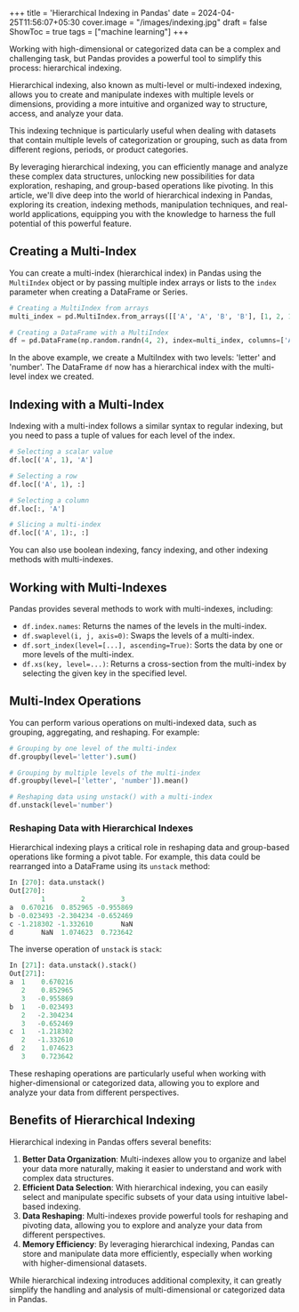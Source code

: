 +++
title = 'Hierarchical Indexing in Pandas'
date = 2024-04-25T11:56:07+05:30
cover.image = "/images/indexing.jpg"
draft = false
ShowToc = true
tags = ["machine learning"]
+++

Working with high-dimensional or categorized data can be a complex and challenging task, but Pandas provides a powerful tool to simplify this process: hierarchical indexing.

Hierarchical indexing, also known as multi-level or multi-indexed indexing, allows you to create and manipulate indexes with multiple levels or dimensions, providing a more intuitive and organized way to structure, access, and analyze your data.

This indexing technique is particularly useful when dealing with datasets that contain multiple levels of categorization or grouping, such as data from different regions, periods, or product categories.

By leveraging hierarchical indexing, you can efficiently manage and analyze these complex data structures, unlocking new possibilities for data exploration, reshaping, and group-based operations like pivoting. In this article, we'll dive deep into the world of hierarchical indexing in Pandas, exploring its creation, indexing methods, manipulation techniques, and real-world applications, equipping you with the knowledge to harness the full potential of this powerful feature.

## Creating a Multi-Index

You can create a multi-index (hierarchical index) in Pandas using the `MultiIndex` object or by passing multiple index arrays or lists to the `index` parameter when creating a DataFrame or Series.

```python
# Creating a MultiIndex from arrays
multi_index = pd.MultiIndex.from_arrays([['A', 'A', 'B', 'B'], [1, 2, 1, 2]], names=['letter', 'number'])

# Creating a DataFrame with a MultiIndex
df = pd.DataFrame(np.random.randn(4, 2), index=multi_index, columns=['A', 'B'])

```

In the above example, we create a MultiIndex with two levels: 'letter' and 'number'. The DataFrame `df` now has a hierarchical index with the multi-level index we created.

## Indexing with a Multi-Index

Indexing with a multi-index follows a similar syntax to regular indexing, but you need to pass a tuple of values for each level of the index.

```python
# Selecting a scalar value
df.loc[('A', 1), 'A']

# Selecting a row
df.loc[('A', 1), :]

# Selecting a column
df.loc[:, 'A']

# Slicing a multi-index
df.loc[('A', 1):, :]
```

You can also use boolean indexing, fancy indexing, and other indexing methods with multi-indexes.

## Working with Multi-Indexes

Pandas provides several methods to work with multi-indexes, including:

- `df.index.names`: Returns the names of the levels in the multi-index.
- `df.swaplevel(i, j, axis=0)`: Swaps the levels of a multi-index.
- `df.sort_index(level=[...], ascending=True)`: Sorts the data by one or more levels of the multi-index.
- `df.xs(key, level=...)`: Returns a cross-section from the multi-index by selecting the given key in the specified level.

## Multi-Index Operations

You can perform various operations on multi-indexed data, such as grouping, aggregating, and reshaping. For example:

```python
# Grouping by one level of the multi-index
df.groupby(level='letter').sum()

# Grouping by multiple levels of the multi-index
df.groupby(level=['letter', 'number']).mean()

# Reshaping data using unstack() with a multi-index
df.unstack(level='number')
```

### Reshaping Data with Hierarchical Indexes

Hierarchical indexing plays a critical role in reshaping data and group-based operations like forming a pivot table. For example, this data could be rearranged into a DataFrame using its `unstack` method:

```python
In [270]: data.unstack()
Out[270]:
        1         2         3
a  0.670216  0.852965 -0.955869
b -0.023493 -2.304234 -0.652469
c -1.218302 -1.332610       NaN
d       NaN  1.074623  0.723642
```

The inverse operation of `unstack` is `stack`:

```python
In [271]: data.unstack().stack()
Out[271]:
a  1    0.670216
   2    0.852965
   3   -0.955869
b  1   -0.023493
   2   -2.304234
   3   -0.652469
c  1   -1.218302
   2   -1.332610
d  2    1.074623
   3    0.723642
```

These reshaping operations are particularly useful when working with higher-dimensional or categorized data, allowing you to explore and analyze your data from different perspectives.

## Benefits of Hierarchical Indexing

Hierarchical indexing in Pandas offers several benefits:

1. **Better Data Organization**: Multi-indexes allow you to organize and label your data more naturally, making it easier to understand and work with complex data structures.
2. **Efficient Data Selection**: With hierarchical indexing, you can easily select and manipulate specific subsets of your data using intuitive label-based indexing.
3. **Data Reshaping**: Multi-indexes provide powerful tools for reshaping and pivoting data, allowing you to explore and analyze your data from different perspectives.
4. **Memory Efficiency**: By leveraging hierarchical indexing, Pandas can store and manipulate data more efficiently, especially when working with higher-dimensional datasets.

While hierarchical indexing introduces additional complexity, it can greatly simplify the handling and analysis of multi-dimensional or categorized data in Pandas.

